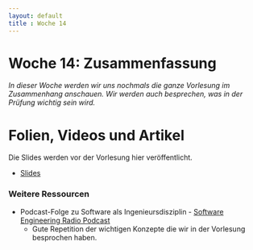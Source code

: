 ```yaml
---
layout: default
title : Woche 14
---
```


# Woche 14: Zusammenfassung

*In dieser Woche werden wir uns nochmals die ganze Vorlesung im Zusammenhang anschauen. Wir werden auch besprechen, was in der Prüfung wichtig sein wird.*

# Folien, Videos und Artikel

Die Slides werden vor der Vorlesung hier veröffentlicht.
* [Slides](https://adam.unibas.ch/goto_adam_file_1951808_download.html)

### Weitere Ressourcen  

* Podcast-Folge zu Software als Ingenieursdisziplin - [Software Engineering Radio Podcast](https://www.se-radio.net/2023/07/se-radio-574-chad-michel-on-software-as-an-engineering-discipline/)
  * Gute Repetition der wichtigen Konzepte die wir in der Vorlesung besprochen haben. 
  



